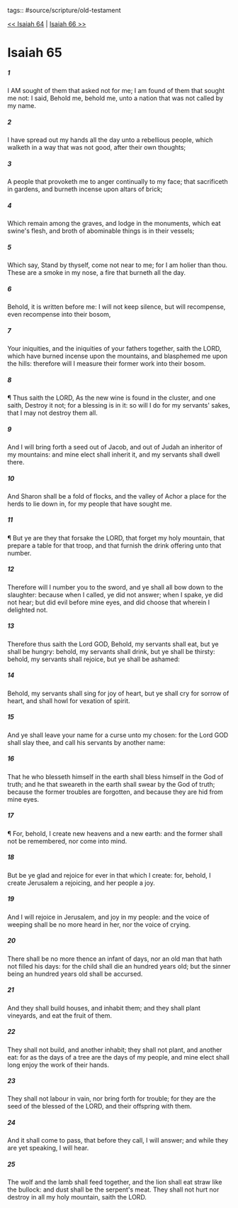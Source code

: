tags:: #source/scripture/old-testament

[<< Isaiah 64](/Old_Testament/23_Isaiah/Isaiah_64.md) | [Isaiah 66 >>](/Old_Testament/23_Isaiah/Isaiah_66.md)

# Isaiah 65

##### 1

I AM sought of them that asked not for me; I am found of them that sought me not: I said, Behold me, behold me, unto a nation that was not called by my name.

##### 2

I have spread out my hands all the day unto a rebellious people, which walketh in a way that was not good, after their own thoughts;

##### 3

A people that provoketh me to anger continually to my face; that sacrificeth in gardens, and burneth incense upon altars of brick;

##### 4

Which remain among the graves, and lodge in the monuments, which eat swine's flesh, and broth of abominable things is in their vessels;

##### 5

Which say, Stand by thyself, come not near to me; for I am holier than thou. These are a smoke in my nose, a fire that burneth all the day.

##### 6

Behold, it is written before me: I will not keep silence, but will recompense, even recompense into their bosom,

##### 7

Your iniquities, and the iniquities of your fathers together, saith the LORD, which have burned incense upon the mountains, and blasphemed me upon the hills: therefore will I measure their former work into their bosom.

##### 8

¶ Thus saith the LORD, As the new wine is found in the cluster, and one saith, Destroy it not; for a blessing is in it: so will I do for my servants' sakes, that I may not destroy them all.

##### 9

And I will bring forth a seed out of Jacob, and out of Judah an inheritor of my mountains: and mine elect shall inherit it, and my servants shall dwell there.

##### 10

And Sharon shall be a fold of flocks, and the valley of Achor a place for the herds to lie down in, for my people that have sought me.

##### 11

¶ But ye are they that forsake the LORD, that forget my holy mountain, that prepare a table for that troop, and that furnish the drink offering unto that number.

##### 12

Therefore will I number you to the sword, and ye shall all bow down to the slaughter: because when I called, ye did not answer; when I spake, ye did not hear; but did evil before mine eyes, and did choose that wherein I delighted not.

##### 13

Therefore thus saith the Lord GOD, Behold, my servants shall eat, but ye shall be hungry: behold, my servants shall drink, but ye shall be thirsty: behold, my servants shall rejoice, but ye shall be ashamed:

##### 14

Behold, my servants shall sing for joy of heart, but ye shall cry for sorrow of heart, and shall howl for vexation of spirit.

##### 15

And ye shall leave your name for a curse unto my chosen: for the Lord GOD shall slay thee, and call his servants by another name:

##### 16

That he who blesseth himself in the earth shall bless himself in the God of truth; and he that sweareth in the earth shall swear by the God of truth; because the former troubles are forgotten, and because they are hid from mine eyes.

##### 17

¶ For, behold, I create new heavens and a new earth: and the former shall not be remembered, nor come into mind.

##### 18

But be ye glad and rejoice for ever in that which I create: for, behold, I create Jerusalem a rejoicing, and her people a joy.

##### 19

And I will rejoice in Jerusalem, and joy in my people: and the voice of weeping shall be no more heard in her, nor the voice of crying.

##### 20

There shall be no more thence an infant of days, nor an old man that hath not filled his days: for the child shall die an hundred years old; but the sinner being an hundred years old shall be accursed.

##### 21

And they shall build houses, and inhabit them; and they shall plant vineyards, and eat the fruit of them.

##### 22

They shall not build, and another inhabit; they shall not plant, and another eat: for as the days of a tree are the days of my people, and mine elect shall long enjoy the work of their hands.

##### 23

They shall not labour in vain, nor bring forth for trouble; for they are the seed of the blessed of the LORD, and their offspring with them.

##### 24

And it shall come to pass, that before they call, I will answer; and while they are yet speaking, I will hear.

##### 25

The wolf and the lamb shall feed together, and the lion shall eat straw like the bullock: and dust shall be the serpent's meat. They shall not hurt nor destroy in all my holy mountain, saith the LORD.
